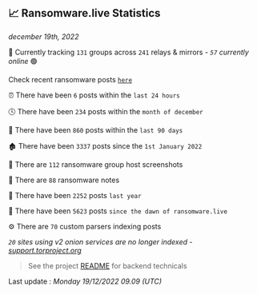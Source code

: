 
## 📈 Ransomware.live Statistics
_december 19th, 2022_

🔎 Currently tracking `131` groups across `241` relays & mirrors - _`57` currently online_ 🟢

Check recent ransomware posts [`here`](recentposts.md)


⏰ There have been `6` posts within the `last 24 hours`

🕓 There have been `234` posts within the `month of december`

📅 There have been `860` posts within the `last 90 days`

🏚 There have been `3337` posts since the `1st January 2022`

📸 There are `112` ransomware group host screenshots

📝 There are `88` ransomware notes

🚀 There have been `2252` posts `last year`

🐣 There have been `5623` posts `since the dawn of ransomware.live`

⚙️ There are `70` custom parsers indexing posts

_`20` sites using v2 onion services are no longer indexed - [support.torproject.org](https://support.torproject.org/onionservices/v2-deprecation/)_

> See the project [README](https://github.com/jmousqueton/ransomwatch#readme) for backend technicals



Last update : _Monday 19/12/2022 09.09 (UTC)_

